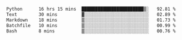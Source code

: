 <!--START_SECTION:waka-->

```txt
Python      16 hrs 15 mins  ███████████████████████▒░   92.81 %
Text        30 mins         ▓░░░░░░░░░░░░░░░░░░░░░░░░   02.89 %
Markdown    18 mins         ▒░░░░░░░░░░░░░░░░░░░░░░░░   01.73 %
Batchfile   10 mins         ▒░░░░░░░░░░░░░░░░░░░░░░░░   00.99 %
Bash        8 mins          ▒░░░░░░░░░░░░░░░░░░░░░░░░   00.76 %
```

<!--END_SECTION:waka-->
